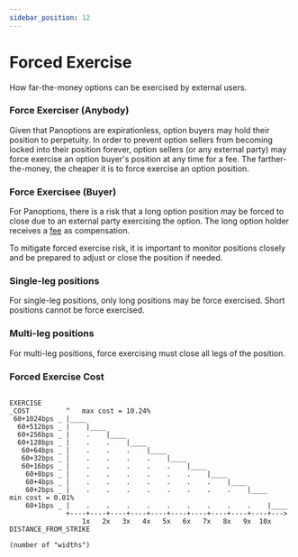 ```yaml
---
sidebar_position: 12
---
```


# Forced Exercise
How far-the-money options can be exercised by external users.

### Force Exerciser (Anybody)
Given that Panoptions are expirationless, option buyers may hold their position to perpetuity. In order to prevent option sellers from becoming locked into their position forever, option sellers (or any external party) may force exercise an option buyer's position at any time for a fee. The farther-the-money, the cheaper it is to force exercise an option position.

### Force Exercisee (Buyer)
For Panoptions, there is a risk that a long option position may be forced to close due to an external party exercising the option. The long option holder receives a [fee](/docs/panoptic-protocol/forced-exercise#forced-exercise-cost) as compensation.  

To mitigate forced exercise risk, it is important to monitor positions closely and be prepared to adjust or close the position if needed.

### Single-leg positions
For single-leg positions, only long positions may be force exercised. Short positions cannot be force exercised.

### Multi-leg positions
For multi-leg positions, force exercising must close all legs of the position.

### Forced Exercise Cost

```solidity

EXERCISE
_COST         ^   max cost = 10.24%
 60+1024bps _ |____
  60+512bps _ |    |____
  60+256bps _ |    .    |____
  60+128bps _ |    .    .    |____
   60+64bps _ |    .    .    .    |____
   60+32bps _ |    .    .    .    .    |____
   60+16bps _ |    .    .    .    .    .    |____
    60+8bps _ |    .    .    .    .    .    .    |____
    60+4bps _ |    .    .    .    .    .    .    .    |____
    60+2bps _ |    .    .    .    .    .    .    .    .    |____    min cost = 0.01%
    60+1bps _ |    .    .    .    .    .    .    .    .    .    |____
              +----+----+----+----+----+----+----+----+----+----+--->
                  1x   2x   3x   4x   5x   6x   7x   8x   9x  10x    DISTANCE_FROM_STRIKE
                                                                      (number of "widths")

```


